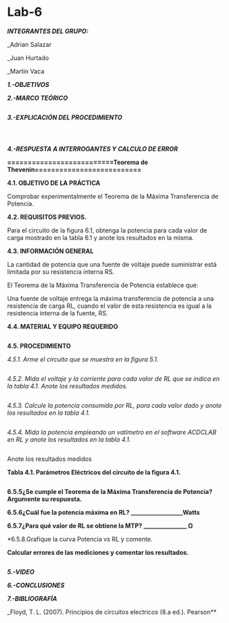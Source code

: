 # Lab-6
***INTEGRANTES DEL GRUPO:***

_Adrian Salazar

_Juan Hurtado

_Martin Vaca

***1.-OBJETIVOS***


***2.-MARCO TEÓRICO***

![]()

***3.-EXPLICACIÓN DEL PROCEDIMIENTO***

![]()

![]()

![]()

***4.-RESPUESTA A INTERROGANTES Y CALCULO DE ERROR***

**==========================Teorema de Thevenin==========================**

**4.1. OBJETIVO DE LA PRÁCTICA**

Comprobar experimentalmente el Teorema de la Máxima Transferencia de Potencia.

**4.2. REQUISITOS PREVIOS.**

Para el circuito de la figura 6.1, obtenga la potencia para cada valor de
carga mostrado en la tabla 6.1 y anote los resultados en la misma.

**4.3. INFORMACIÓN GENERAL**

La cantidad de potencia que una fuente de voltaje puede suministrar está limitada por
su resistencia interna RS.

El Teorema de la Máxima Transferencia de Potencia establece que:

Una fuente de voltaje entrega la máxima transferencia de potencia a una resistencia
de carga RL, cuando el valor de esta resistencia es igual a la resistencia interna de la
fuente, RS.

**4.4. MATERIAL Y EQUIPO REQUERIDO**

![]()

**4.5. PROCEDIMIENTO**

*4.5.1. Arme el circuito que se muestra en la figura 5.1.*

![]()

*4.5.2. Mida el voltaje y la corriente para cada valor de RL que se indica en la tabla 4.1.
Anote los resultados medidos.*

![]()

*4.5.3. Calcule la potencia consumida por RL, para cada valor dado y anote los
resultados en la tabla 4.1.*

![]()

*4.5.4. Mida la potencia empleando un vatímetro en el software ACDCLAB en RL y anote
los resultados en la tabla 4.1.*

![]()

Anote los resultados medidos

**Tabla 4.1. Parámetros Eléctricos del circuito de la figura 4.1.**

![]()

**6.5.5¿Se cumple el Teorema de la Máxima Transferencia de Potencia? Argumente su
respuesta.**

**6.5.6¿Cuál fue la potencia máxima en RL? __________________Watts**

**6.5.7¿Para qué valor de RL se obtiene la MTP? _______________ Ω**

*6.5.8.Grafique la curva Potencia vs RL y comente.

**Calcular errores de las mediciones y comentar los resultados.**

![]()

***5.-VIDEO***



***6.-CONCLUSIONES***

***7.-BIBLIOGRAFÍA***

_Floyd, T. L. (2007). Principios de circuitos electricos (8.a ed.). Pearson**


